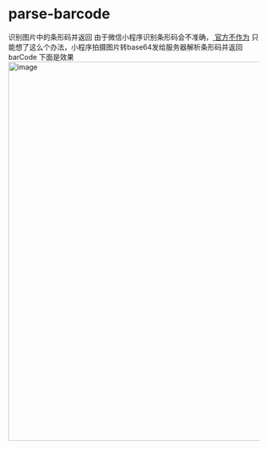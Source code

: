 # parse-barcode
识别图片中的条形码并返回
由于微信小程序识别条形码会不准确，<a href="https://developers.weixin.qq.com/community/develop/doc/00048e1ee981b0a500de1ed0f59414"> 官方不作为</a>
只能想了这么个办法，小程序拍摄图片转base64发给服务器解析条形码并返回barCode
下面是效果
<img width="598" height="759" alt="image" src="https://github.com/user-attachments/assets/6d8baf03-f208-43f9-853e-23ca70ddeb86" />
